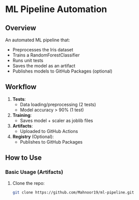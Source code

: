# ML Pipeline Automation

## Overview
An automated ML pipeline that:
- Preprocesses the Iris dataset
- Trains a RandomForestClassifier
- Runs unit tests
- Saves the model as an artifact
- Publishes models to GitHub Packages (optional)

## Workflow
1. **Tests**: 
   - Data loading/preprocessing (2 tests)
   - Model accuracy > 90% (1 test)
2. **Training**: 
   - Saves model + scaler as joblib files
3. **Artifacts**: 
   - Uploaded to GitHub Actions
4. **Registry** (Optional):
   - Publishes to GitHub Packages

## How to Use

### Basic Usage (Artifacts)
1. Clone the repo:
   ```bash
   git clone https://github.com/Mahnoor19/ml-pipeline.git
